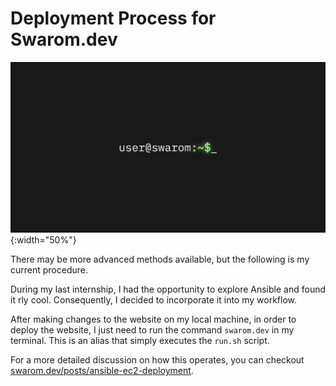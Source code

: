 # Deployment Process for Swarom.dev

![Alt text](/Assets/header.png){:width="50%"}

There may be more advanced methods available, but the following is my current procedure.

During my last internship, I had the opportunity to explore Ansible and found it rly cool. Consequently, I decided to incorporate it into my workflow.

After making changes to the website on my local machine, in order to deploy the website, I just need to run the command `swarom.dev` in my terminal. This is an alias that simply executes the `run.sh` script.

For a more detailed discussion on how this operates, you can checkout [swarom.dev/posts/ansible-ec2-deployment](https://swarom.dev/posts/ansible-ec2-deployment).